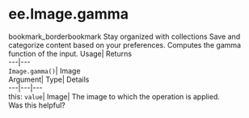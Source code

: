  
#  ee.Image.gamma
bookmark_borderbookmark Stay organized with collections  Save and categorize content based on your preferences.
Computes the gamma function of the input. 
Usage| Returns  
---|---  
`Image.gamma()`| Image  
Argument| Type| Details  
---|---|---  
this: `value`| Image| The image to which the operation is applied.  
Was this helpful?
